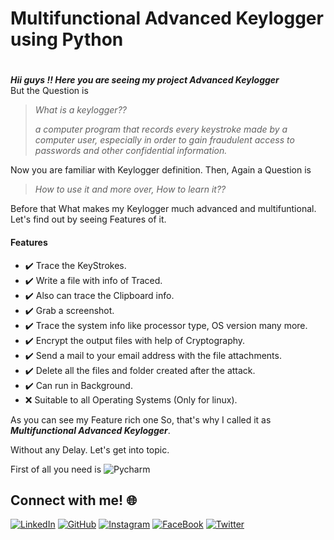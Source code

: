 # Multifunctional Advanced Keylogger using Python

#
***Hii guys !! Here you are seeing my project Advanced Keylogger***  
But the Question is 
>_What is a keylogger??_
>
>_a computer program that records every keystroke made by a computer user, especially  in order to gain fraudulent access to passwords and other confidential information._

Now you are familiar with Keylogger definition.
Then,
Again a Question is
>_How to use it and more over,_
>_How to learn it??_

Before that What makes my Keylogger much advanced and multifuntional.
Let's find out by seeing Features of it.
#### Features
- ✔️ Trace the KeyStrokes.  
- ✔️ Write a file with info of Traced.
- ✔️ Also can trace the Clipboard info.
- ✔️ Grab a screenshot.
- ✔️ Trace the system info like processor type, OS version many more.
- ✔️ Encrypt the output files with help of Cryptography.
- ✔️ Send a mail to your email address with the file attachments.
- ✔️ Delete all the files and folder created after the attack.
- ✔️ Can run in Background.
-  ❌ Suitable to all Operating Systems (Only for linux).

As you can see my Feature rich one So, that's why I called it as ***Multifunctional Advanced Keylogger***.

Without any Delay. Let's get into topic.

First of all you need is ![Pycharm](https://img.shields.io/badge/IDE-PYCHARM-green)























## Connect with me! 🌐

[![LinkedIn](https://img.icons8.com/bubbles/100/000000/linkedin.png)](https://www.linkedin.com/in/lakshmi-deeapk-karumuri-402460207)
[![GitHub](https://img.icons8.com/bubbles/100/000000/github.png)](https://github.com/LakshmiDeepak9653)
[![Instagram](https://img.icons8.com/bubbles/100/000000/instagram-new.png)](https://www.instagram.com/deepakvevo/)
[![FaceBook](https://img.icons8.com/bubbles/100/000000/facebook.png)](https://www.facebook.com/deepak.karumuri.3)
[![Twitter](https://img.icons8.com/bubbles/100/000000/twitter.png)](https://twitter.com/deepak_karumuri)
